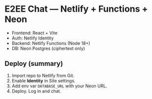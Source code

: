 # E2EE Chat — Netlify + Functions + Neon

- Frontend: React + Vite
- Auth: Netlify Identity
- Backend: Netlify Functions (Node 18+)
- DB: Neon Postgres (ciphertext only)

## Deploy (summary)
1) Import repo to Netlify from Git.
2) Enable **Identity** in Site settings.
3) Add env var `DATABASE_URL` with your Neon URL.
4) Deploy. Log in and chat.
